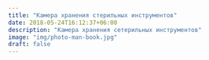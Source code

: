 ```yaml
---
title: "Камера хранения стерильных инструментов"
date: 2018-05-24T16:12:37+06:00
description: "Камера хранения сетерильных инструментов"
image: "img/photo-man-book.jpg"
draft: false
---
```

